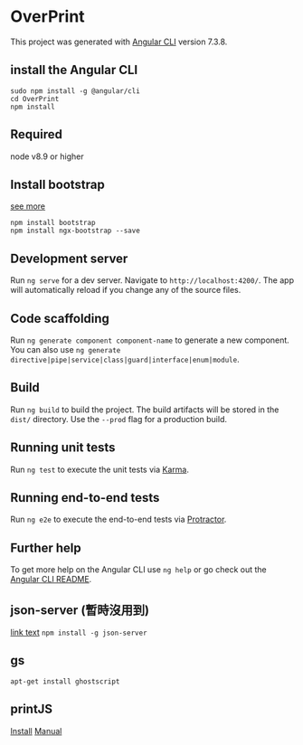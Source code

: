 # OverPrint

This project was generated with [Angular CLI](https://github.com/angular/angular-cli) version 7.3.8.

## install the Angular CLI
```
sudo npm install -g @angular/cli
cd OverPrint
npm install
```

## Required
node v8.9 or higher

## Install bootstrap
[see more](https://loiane.com/2017/08/how-to-add-bootstrap-to-an-angular-cli-project/)
```
npm install bootstrap
npm install ngx-bootstrap --save
```

## Development server

Run `ng serve` for a dev server. Navigate to `http://localhost:4200/`. The app will automatically reload if you change any of the source files.

## Code scaffolding

Run `ng generate component component-name` to generate a new component. You can also use `ng generate directive|pipe|service|class|guard|interface|enum|module`.

## Build

Run `ng build` to build the project. The build artifacts will be stored in the `dist/` directory. Use the `--prod` flag for a production build.

## Running unit tests

Run `ng test` to execute the unit tests via [Karma](https://karma-runner.github.io).

## Running end-to-end tests

Run `ng e2e` to execute the end-to-end tests via [Protractor](http://www.protractortest.org/).

## Further help

To get more help on the Angular CLI use `ng help` or go check out the [Angular CLI README](https://github.com/angular/angular-cli/blob/master/README.md).

## json-server (暫時沒用到)
[link text](https://oomusou.io/angular/api/)
`npm install -g json-server`

## gs
`apt-get install ghostscript`

## printJS
[Install](https://printjs.crabbly.com/)
[Manual](https://github.com/crabbly/Print.js)
 

